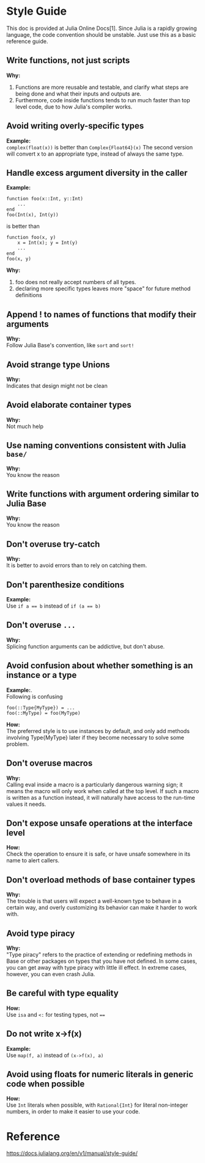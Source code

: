 # Style Guide
This doc is provided at Julia Online Docs[1]. Since Julia is a rapidly growing language, the code convention should be unstable. Just use this as a basic reference guide.

## Write functions, not just scripts
**Why:**    
1. Functions are more reusable and testable, and clarify what steps are being done and what their inputs and outputs are.    
2. Furthermore, code inside functions tends to run much faster than top level code, due to how Julia's compiler works.

## Avoid writing overly-specific types
**Example:**    
``complex(float(x))`` is better than ``Complex{Float64}(x)``
The second version will convert x to an appropriate type, instead of always the same type.

## Handle excess argument diversity in the caller
**Example:**  

```
function foo(x::Int, y::Int)
    ...
end
foo(Int(x), Int(y))
```
is better than

```
function foo(x, y)
    x = Int(x); y = Int(y)
    ...
end
foo(x, y)
```
**Why:**       
1. foo does not really accept numbers of all types.   
2. declaring more specific types leaves more "space" for future method definitions  

## Append ! to names of functions that modify their arguments
**Why:**    
Follow Julia Base's convention, like ``sort`` and ``sort!``

## Avoid strange type Unions
**Why:**    
Indicates that design might not be clean

## Avoid elaborate container types
**Why:**  
Not much help

## Use naming conventions consistent with Julia ``base/``
**Why:**  
You know the reason

## Write functions with argument ordering similar to Julia Base
**Why:**  
You know the reason

## Don't overuse try-catch
**Why:**  
It is better to avoid errors than to rely on catching them.

## Don't parenthesize conditions
**Example:**  
Use ``if a == b`` instead of ``if (a == b)``

## Don't overuse ``...``
**Why:**  
Splicing function arguments can be addictive, but don't abuse.

## Avoid confusion about whether something is an instance or a type
**Example:**.   
Following is confusing

```
foo(::Type{MyType}) = ...
foo(::MyType) = foo(MyType)
```
**How:**    
The preferred style is to use instances by default, and only add methods involving Type{MyType} later if they become necessary to solve some problem.

## Don't overuse macros
**Why:**    
Calling eval inside a macro is a particularly dangerous warning sign; it means the macro will only work when called at the top level. If such a macro is written as a function instead, it will naturally have access to the run-time values it needs.

## Don't expose unsafe operations at the interface level
**How:**    
Check the operation to ensure it is safe, or have unsafe somewhere in its name to alert callers. 

## Don't overload methods of base container types
**Why:**    
The trouble is that users will expect a well-known type to behave in a certain way, and overly customizing its behavior can make it harder to work with.

## Avoid type piracy
**Why:**    
"Type piracy" refers to the practice of extending or redefining methods in Base or other packages on types that you have not defined. In some cases, you can get away with type piracy with little ill effect. In extreme cases, however, you can even crash Julia.

## Be careful with type equality
**How:**    
Use ``isa`` and ``<:`` for testing types, not ``==``

## Do not write x->f(x)
**Example:**    
Use ``map(f, a)`` instead of ``(x->f(x), a)``

## Avoid using floats for numeric literals in generic code when possible
**How:**    
Use ``Int`` literals when possible, with ``Rational{Int}`` for literal non-integer numbers, in order to make it easier to use your code.  

# Reference
https://docs.julialang.org/en/v1/manual/style-guide/